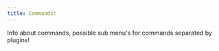 ```yaml
---
title: Commands!
---
```


Info about commands, possible sub menu's for commands separated by plugins!
